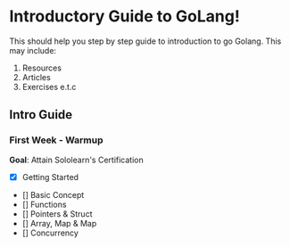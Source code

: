 # Introductory Guide to GoLang!
This should help you step by step guide to introduction to go Golang.
This may include:

 1. Resources
 2. Articles
 3. Exercises e.t.c

## Intro Guide

### First Week - Warmup
**Goal**: Attain Sololearn's Certification

 - [x] Getting Started
 - [] Basic Concept
 - [] Functions
 - [] Pointers & Struct
 - [] Array, Map & Map
 - [] Concurrency